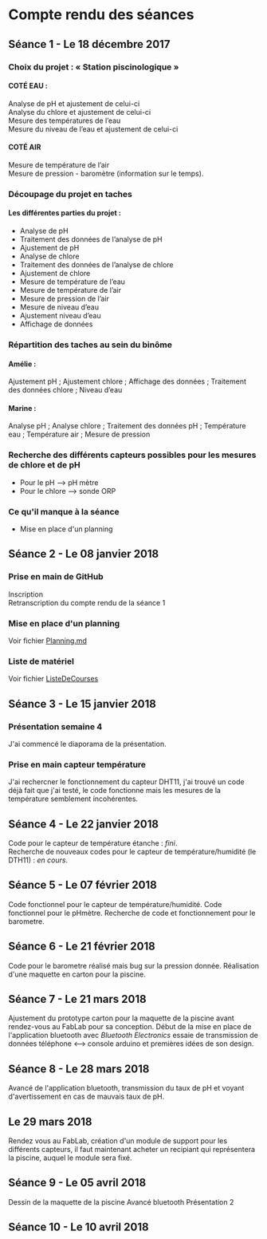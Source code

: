 # Compte rendu des séances 

## Séance 1 - Le 18 décembre 2017

### Choix du projet : « Station piscinologique » 

#### COTÉ EAU :                                                              
Analyse de pH et ajustement de celui-ci                                 
Analyse du chlore et ajustement de celui-ci   
Mesure des températures de l’eau   
Mesure du niveau de l’eau et ajustement de celui-ci 

#### COTÉ AIR  
Mesure de température de l’air  
Mesure de pression - baromètre (information sur le temps).

### Découpage du projet en taches
#### Les différentes parties du projet :
- Analyse de pH 
- Traitement des données de l’analyse de pH
- Ajustement de pH 
- Analyse de chlore
- Traitement des données de l’analyse de chlore
- Ajustement de chlore
- Mesure de température de l’eau
- Mesure de température de l’air 
- Mesure de pression de l’air
- Mesure de niveau d’eau 
- Ajustement niveau d’eau
- Affichage de données

### Répartition des taches au sein du binôme
#### Amélie :
Ajustement pH ; Ajustement chlore ; Affichage des données ; Traitement des données chlore ; Niveau d’eau  

#### Marine :
Analyse pH ; Analyse chlore ; Traitement des données pH ; Température eau ; Température air ; Mesure de pression 

### Recherche des différents capteurs possibles pour les mesures de chlore et de pH
- Pour le pH --> pH mètre
- Pour le chlore --> sonde ORP

### Ce qu'il manque à la séance 
- Mise en place d'un planning 


## Séance 2 - Le 08 janvier 2018

### Prise en main de GitHub
Inscription    
Retranscription du compte rendu de la séance 1   

### Mise en place d'un planning 
Voir fichier [Planning.md](https://github.com/Marine13/StationPiscinologique/blob/master/doc/planning.md)

### Liste de matériel
Voir fichier [ListeDeCourses](https://github.com/Marine13/StationPiscinologique/blob/master/doc/ListeDeCourses.md)



## Séance 3 - Le 15 janvier 2018

### Présentation semaine 4 
J'ai commencé le diaporama de la présentation.

### Prise en main capteur température
J'ai rechercner le fonctionnement du capteur DHT11, j'ai trouvé un code déjà fait que j'ai testé, le code fonctionne mais les mesures de la température semblement incohérentes. 


## Séance 4 - Le 22 janvier 2018

Code pour le capteur de température étanche : *fini*.   
Recherche de nouveaux codes pour le capteur de température/humidité (le DTH11) : *en cours*.


## Séance 5 - Le 07 février 2018

Code fonctionnel pour le capteur de température/humidité.
Code fonctionnel pour le pHmètre.
Recherche de code et fonctionnement pour le barometre. 

## Séance 6 - Le 21 février 2018

Code pour le barometre réalisé mais bug sur la pression donnée.
Réalisation d'une maquette en carton pour la piscine. 

## Séance 7 - Le 21 mars 2018

Ajustement du prototype carton pour la maquette de la piscine avant rendez-vous au FabLab pour sa conception. 
Début de la mise en place de l'application bluetooth avec *Bluetooth Electronics* essaie de transmission de données téléphone <--> console arduino et premières idées de son design. 

## Séance 8 - Le 28 mars 2018

Avancé de l'application bluetooth, transmission du taux de pH et voyant d'avertissement en cas de mauvais taux de pH. 

## Le 29 mars 2018 

Rendez vous au FabLab, création d'un module de support pour les différents capteurs, il faut maintenant acheter un recipiant qui représentera la piscine, auquel le module sera fixé. 

## Séance 9 - Le 05 avril 2018

Dessin de la maquette de la piscine 
Avancé bluetooth
Présentation 2

## Séance 10 - Le 10 avril 2018

